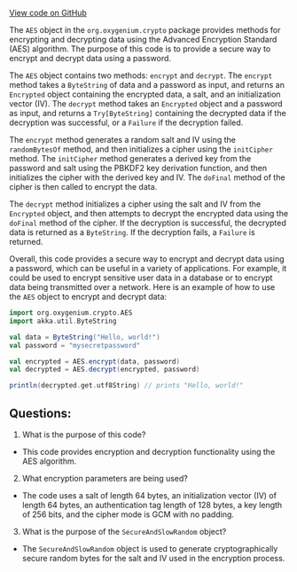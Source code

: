 [View code on GitHub](https://github.com/oxygenium/oxygenium/crypto/src/main/scala/org/oxygenium/crypto/AES.scala)

The `AES` object in the `org.oxygenium.crypto` package provides methods for encrypting and decrypting data using the Advanced Encryption Standard (AES) algorithm. The purpose of this code is to provide a secure way to encrypt and decrypt data using a password. 

The `AES` object contains two methods: `encrypt` and `decrypt`. The `encrypt` method takes a `ByteString` of data and a password as input, and returns an `Encrypted` object containing the encrypted data, a salt, and an initialization vector (IV). The `decrypt` method takes an `Encrypted` object and a password as input, and returns a `Try[ByteString]` containing the decrypted data if the decryption was successful, or a `Failure` if the decryption failed.

The `encrypt` method generates a random salt and IV using the `randomBytesOf` method, and then initializes a cipher using the `initCipher` method. The `initCipher` method generates a derived key from the password and salt using the PBKDF2 key derivation function, and then initializes the cipher with the derived key and IV. The `doFinal` method of the cipher is then called to encrypt the data.

The `decrypt` method initializes a cipher using the salt and IV from the `Encrypted` object, and then attempts to decrypt the encrypted data using the `doFinal` method of the cipher. If the decryption is successful, the decrypted data is returned as a `ByteString`. If the decryption fails, a `Failure` is returned.

Overall, this code provides a secure way to encrypt and decrypt data using a password, which can be useful in a variety of applications. For example, it could be used to encrypt sensitive user data in a database or to encrypt data being transmitted over a network. Here is an example of how to use the `AES` object to encrypt and decrypt data:

```scala
import org.oxygenium.crypto.AES
import akka.util.ByteString

val data = ByteString("Hello, world!")
val password = "mysecretpassword"

val encrypted = AES.encrypt(data, password)
val decrypted = AES.decrypt(encrypted, password)

println(decrypted.get.utf8String) // prints "Hello, world!"
```
## Questions: 
 1. What is the purpose of this code?
- This code provides encryption and decryption functionality using the AES algorithm.

2. What encryption parameters are being used?
- The code uses a salt of length 64 bytes, an initialization vector (IV) of length 64 bytes, an authentication tag length of 128 bytes, a key length of 256 bits, and the cipher mode is GCM with no padding.

3. What is the purpose of the `SecureAndSlowRandom` object?
- The `SecureAndSlowRandom` object is used to generate cryptographically secure random bytes for the salt and IV used in the encryption process.